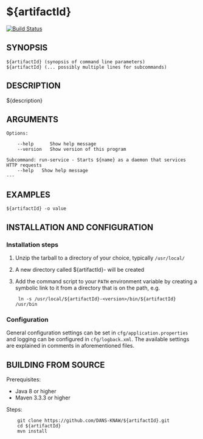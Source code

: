 ${artifactId}
===========
[![Build Status](https://travis-ci.org/DANS-KNAW/${artifactId}.png?branch=master)](https://travis-ci.org/DANS-KNAW/${artifactId})

<!-- Remove this comment and extend the descriptions below -->


SYNOPSIS
--------

    ${artifactId} (synopsis of command line parameters)
    ${artifactId} (... possibly multiple lines for subcommands)


DESCRIPTION
-----------

${description}


ARGUMENTS
---------

    Options:

        --help      Show help message
        --version   Show version of this program

    Subcommand: run-service - Starts ${name} as a daemon that services HTTP requests
        --help   Show help message
    ---

EXAMPLES
--------

    ${artifactId} -o value


INSTALLATION AND CONFIGURATION
------------------------------

### Installation steps

1. Unzip the tarball to a directory of your choice, typically `/usr/local/`
2. A new directory called ${artifactId}-<version> will be created
3. Add the command script to your `PATH` environment variable by creating a symbolic link to it from a directory that is
   on the path, e.g. 
   
        ln -s /usr/local/${artifactId}-<version>/bin/${artifactId} /usr/bin


### Configuration

General configuration settings can be set in `cfg/application.properties` and logging can be configured
in `cfg/logback.xml`. The available settings are explained in comments in aforementioned files.


BUILDING FROM SOURCE
--------------------

Prerequisites:

* Java 8 or higher
* Maven 3.3.3 or higher

Steps:

        git clone https://github.com/DANS-KNAW/${artifactId}.git
        cd ${artifactId}
        mvn install
